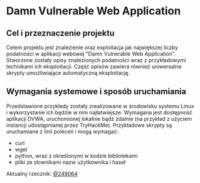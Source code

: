 # Damn Vulnerable Web Application

## Cel i przeznaczenie projektu
Celem projektu jest znalezienie oraz exploitacja jak największej liczby podatności w aplikacji webowej "Damn Vulnerable Web Application". Stworzone zostały opisy znalezionych podatności wraz z przykładowymi technikami ich eksploitacji. Część opisów zawiera również uniwersalne skrypty umożliwiające automatyczną eksploitację.

## Wymagania systemowe i sposób uruchamiania
Przedstawione przykłady zostały zrealizowane w środowisku systemu Linux i wykorzystanie ich będzie w nim najłatwiejsze. Wymagana jest dostępność aplikacji DVWA, uruchomionej lokalnie bądź zdalnie (na przykład z użyciem instancji udostępnianej przez TryHackMe).
Przykładowe skrypty są uruchamiane z linii poleceń i mogą wymagać:
- curl
- wget
- python, wraz z określonymi w kodzie bibliotekami
- pliki ze słownikami nazw użytkownika i haseł

Aktualny rzecznik: [@249064](https://www.github.com/249064)
